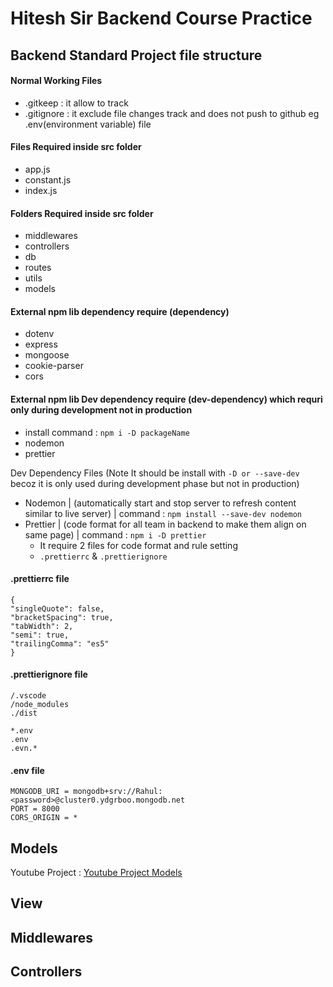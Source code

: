# Hitesh Sir Backend Course Practice

## Backend Standard Project file structure

#### Normal Working Files

- .gitkeep : it allow to track
- .gitignore : it exclude file changes track and does not push to github eg .env(environment variable) file

#### Files Required inside src folder

- app.js
- constant.js
- index.js

#### Folders Required inside src folder

- middlewares
- controllers
- db
- routes
- utils
- models

#### External npm lib dependency require (dependency)

- dotenv
- express
- mongoose
- cookie-parser
- cors

#### External npm lib Dev dependency require (dev-dependency) which requri only during development not in production

- install command : `npm i -D packageName`
- nodemon
- prettier

Dev Dependency Files (Note It should be install with `-D or --save-dev` becoz it is only used during development phase but not in production)

- Nodemon | (automatically start and stop server to refresh content similar to live server) | command : `npm install --save-dev nodemon `
- Prettier | (code format for all team in backend to make them align on same page) | command : `npm i -D prettier`
  - It require 2 files for code format and rule setting
  - `.prettierrc` & `.prettierignore`

#### .prettierrc file

```
{
"singleQuote": false,
"bracketSpacing": true,
"tabWidth": 2,
"semi": true,
"trailingComma": "es5"
}
```

#### .prettierignore file

```
/.vscode
/node_modules
./dist

*.env
.env
.evn.*
```

#### .env file

```
MONGODB_URI = mongodb+srv://Rahul:<password>@cluster0.ydgrboo.mongodb.net
PORT = 8000
CORS_ORIGIN = *

```

## Models

Youtube Project : [Youtube Project Models](https://app.eraser.io/workspace/YtPqZ1VogxGy1jzIDkzj)

## View

## Middlewares

## Controllers
